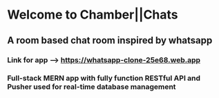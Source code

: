 # Welcome to Chamber||Chats 
## A room based chat room inspired by whatsapp
### Link for app --> https://whatsapp-clone-25e68.web.app 
### Full-stack MERN app with fully function RESTful API and Pusher used for real-time database management
![![](/screenshot.png)]()
